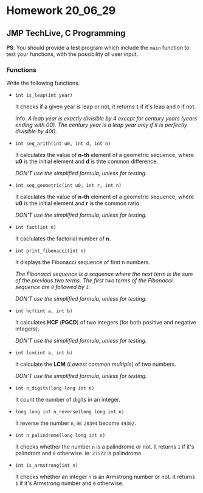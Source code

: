 # Homework 20_06_29
## JMP TechLive, C Programming

**PS**: You should provide a test program which include the `main` function to test your functions, with the possibility of user input.

### Functions

Write the following functions.

- ```int is_leap(int year)```

    It checks if a given year is leap or not, it returns `1` if it's leap and `0` if not.

    Info: *A leap year is exactly divisible by 4 except for century years (years ending with 00). The century year is a leap year only if it is perfectly divisible by 400*.

- `int seq_arith(int u0, int d, int n)`

    It calculates the value of **n-th** element of a geometric sequence, where **u0** is the initial element and **d** is thte common difference.

    *DON'T use the simplified formula, unless for testing.*

- `int seq_geometric(int u0, int r, int n)`

    It calculates the value of **n-th** element of a geometric sequence, where **u0** is the initial element and **r** is the common ratio.

    *DON'T use the simplified formula, unless for testing.*

- `int fact(int n)`

    It caclulates the factorial number of **n**.

- `int print_fibonacci(int n)`

    It displays the Fibonacci sequence of first n numbers.

    *The Fibonacci sequence is a sequence where the next term is the sum of the previous two terms. The first two terms of the Fibonacci sequence are `0` followed by `1`.*

    *DON'T use the simplified formula, unless for testing.*

- `int hcf(int a, int b)`

    It calculates **HCF** (**PGCD**) of two integers (for both positive and negative integers).

    *DON'T use the simplified formula, unless for testing.*

- `int lcm(int a, int b)`

    It calculate the **LCM** (*Lowest common multiple*) of two numbers.

    *DON'T use the simplified formula, unless for testing.*

- `int n_digits(long long int n)`

    It count the number of digits in an integer.

- `long long int n_reverse(long long int n)`

    It reverse the number `n`, ie: `20394` become `49302`.

- `int n_palindrome(long long int n)`

    It checks whether the number `n` is a palindrome or not. it returns `1` if it's palindrom and `0` otherwise. ie: `27572` is palindrome.

- `int is_armstrong(int n)`

    It checks whether an integer `n` is an Armstrong number or not. it returns `1` if it's Armstrong number and `0` otherwise.

